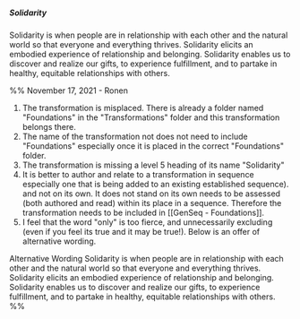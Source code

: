 ##### Solidarity

Solidarity is when people are in relationship with each other and the natural world so that everyone and everything thrives. Solidarity elicits an embodied experience of relationship and belonging. Solidarity enables us to discover and realize our gifts, to experience fulfillment, and to partake in healthy, equitable relationships with others.

%% 
November 17, 2021 - Ronen
1. The transformation is misplaced. There is already a folder named "Foundations" in the "Transformations" folder and this transformation belongs there.
2. The name of the transformation not does not need to include "Foundations" especially once it is placed in the  correct "Foundations" folder.
3. The transformation is missing a level 5 heading of its name "Solidarity"
4. It is better to author and relate to a transformation in sequence especially one that is being added to an existing established sequence). and not on its own. It does not stand on its own needs to be assessed (both authored and read) within its place in a sequence. Therefore the transformation needs to be included in [[GenSeq - Foundations]].
5. I feel that the word "only" is too fierce, and unnecessarily excluding (even if you feel its true and it may be true!). Below is an offer of alternative wording.

Alternative Wording
Solidarity is when people are in relationship with each other and the natural world so that everyone and everything thrives. Solidarity elicits an embodied experience of relationship and belonging. Solidarity enables us to discover and realize our gifts, to experience fulfillment, and to partake in healthy, equitable relationships with others.
%%


